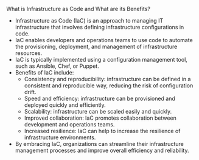 What is Infrastructure as Code and What are its Benefits?

- Infrastructure as Code (IaC) is an approach to managing IT infrastructure that involves defining infrastructure configurations in code.
- IaC enables developers and operations teams to use code to automate the provisioning, deployment, and management of infrastructure resources.
- IaC is typically implemented using a configuration management tool, such as Ansible, Chef, or Puppet.
- Benefits of IaC include:
  - Consistency and reproducibility: infrastructure can be defined in a consistent and reproducible way, reducing the risk of configuration drift.
  - Speed and efficiency: infrastructure can be provisioned and deployed quickly and efficiently.
  - Scalability: infrastructure can be scaled easily and quickly.
  - Improved collaboration: IaC promotes collaboration between development and operations teams.
  - Increased resilience: IaC can help to increase the resilience of infrastructure environments.
- By embracing IaC, organizations can streamline their infrastructure management processes and improve overall efficiency and reliability.